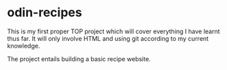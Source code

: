 # odin-recipes

This is my first proper TOP project which will cover everything I have learnt thus far. It will only involve HTML and using git according to my current knowledge.

The project entails building a basic recipe website.